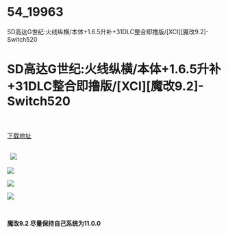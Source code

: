 # 54_19963
SD高达G世纪:火线纵横/本体+1.6.5升补+31DLC整合即撸版/[XCI][魔改9.2]-Switch520
# SD高达G世纪:火线纵横/本体+1.6.5升补+31DLC整合即撸版/[XCI][魔改9.2]-Switch520
 <br/></br>
[下载地址](https://www.switch520.cc/article/19963 "下载地址")
<br/></br>

<p><strong>&nbsp; <img src="https://www.switch520.cc/muke_img/upload_art_editor_20210327-1_7a39e7b3e24d2f842a4b866b32067ec4.jpg"> </strong></p>
<p><strong><img src="https://www.switch520.cc/muke_img/upload_art_editor_20210327-1_b99877add917cbe88078244051639886.jpg"></strong></p>
<p><strong><img src="https://www.switch520.cc/muke_img/upload_art_editor_20210327-1_29135d56c17bd6886740ece2288c5528.jpg"></strong></p>
<p><strong><img src="https://www.switch520.cc/muke_img/upload_art_editor_20210327-1_8e9996309e73bb73cefff968cd0f4ec0.jpg"></strong></p>
<p>&nbsp;</p>
<p><strong>魔改9.2 尽量保持自己系统为11.0.0</strong></p>
